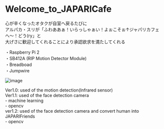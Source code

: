 # Welcome_to_JAPARICafe

心が辛くなったオタクが自室へ戻るたびに<br>
アルパカ・スリが「ふわああぁ！いらっしゃぁい！よぉこそぉ↑ジャパリカフェへ～！どう(ry」と<br>
大げさに歓迎してくれることにより承認欲求を満たしてくれる<br>

・Raspberry Pi 2<br>
・SB412A (RIP Motion Detector Module)<br>
・Breadboad<br>
・Jumpwire<br>

![image](https://cloud.githubusercontent.com/assets/17031124/25113295/423f88ee-2431-11e7-8f91-19e201e0c15f.png)

Ver1.0: used of the motion detection(Infrared sensor)<br>
Ver1.1: used of the face detection camera<br>
    - machine learning<br>
    - opencv<br>
ver1.2: used of the face detection camera and convert human into JAPARIFriends<br>
    - opencv<br>